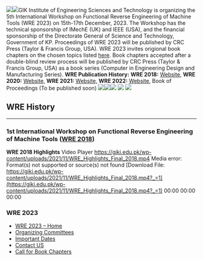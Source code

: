 ![](https://giki.edu.pk/wp-content/uploads/2021/11/1615091287_title-page.jpg)![](https://giki.edu.pk/wp-content/uploads/2021/11/1628662790_9780367365806.jpg)GIK Institute of Engineering Sciences and Technology is organizing the 5th International Workshop on Functional Reverse Engineering of Machine Tools (WRE 2023) on 15th-17th December, 2023. The Workshop has the technical sponsorship of IMechE (UK) and IEEE (USA), and the financial sponsorship of the Directorate General of Science and Technology, Government of KP. Proceedings of WRE 2023 will be published by CRC Press (Taylor & Francis Group, USA). 
WRE 2023 invites origional book chapters on the chosen topics listed [here](https://giki.edu.pk/wre-2023/callforbookchapters/). Book chapters accepted after a double-blind review process will be published by CRC Press (Taylor & Francis Group, USA) as a book series (Computer in Engineering Design and Manufacturing Series).
**WRE Publication History:**
**WRE 2018:** [Website,](https://giki.edu.pk/rd/rd-fcs/wre2018/)
**WRE 2020:** [Website,](https://giki.edu.pk/rd/rd-fcs/wre2020/)
**WRE 2021:** [Website,](https://giki.edu.pk/rd/rd-fcs/wre2021)
**WRE 2022:** [Website,](https://giki.edu.pk/wre2022) Book of Proceedings (To be published soon)
![](https://giki.edu.pk/rd/rd-fcs/wre2023/)![](https://giki.edu.pk/rd/rd-fcs/wre2023/)![](https://giki.edu.pk/rd/rd-fcs/wre2023/) ![](https://giki.edu.pk/rd/rd-fcs/wre2023/) ![](https://giki.edu.pk/rd/rd-fcs/wre2023/)
## WRE History
* * *
### 1st International Workshop on Functional Reverse Engineering of Machine Tools (**[WRE 2018](https://giki.edu.pk/rd/rd-fcs/wre2018/))**
**WRE 2018 Highlights**
Video Player
<https://giki.edu.pk/wp-content/uploads/2021/11/WRE_Highlights_Final_2018.mp4>
Media error: Format(s) not supported or source(s) not found
[Download File: https://giki.edu.pk/wp-content/uploads/2021/11/WRE_Highlights_Final_2018.mp4?_=1](https://giki.edu.pk/wp-content/uploads/2021/11/WRE_Highlights_Final_2018.mp4?_=1)
00:00
00:00
00:00
### WRE 2023
  * [WRE 2023 – Home](https://giki.edu.pk/wre-2023/)
  * [Organizing Committees](https://giki.edu.pk/wre-2023/organizing-committees/)
  * [Important Dates](https://giki.edu.pk/wre-2023/important-dates/)
  * [Contact US](https://giki.edu.pk/wre-2023/contact-us/)
  * [Call for Book Chapters](https://giki.edu.pk/wre-2023/callforbookchapters/)


